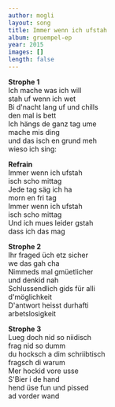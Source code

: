 ```yaml
---
author: mogli
layout: song
title: Immer wenn ich ufstah
album: gruempel-ep
year: 2015
images: []
length: false
---
```


**Strophe 1**  
Ich mache was ich will  
stah uf wenn ich wet  
Bi d'nacht lang uf und chills  
den mal is bett  
Ich hängs de ganz tag ume  
mache mis ding  
und das isch en grund meh  
wieso ich sing:  

**Refrain**   
Immer wenn ich ufstah  
isch scho mittag  
Jede tag säg ich ha  
morn en fri tag  
Immer wenn ich ufstah  
isch scho mittag  
Und ich mues leider gstah  
dass ich das mag  

**Strophe 2**   
Ihr fraged üch etz sicher  
we das gah cha  
Nimmeds mal gmüetlicher  
und denkid nah  
Schlussendlich gids für alli  
d'möglichkeit  
D'antwort heisst durhafti  
arbetslosigkeit  

**Strophe 3**   
Lueg doch nid so niidisch  
frag nid so dumm  
du hocksch a dim schriibtisch  
fragsch di warum  
Mer hockid vore usse  
S'Bier i de hand  
hend üse fun und pissed  
ad vorder wand  
